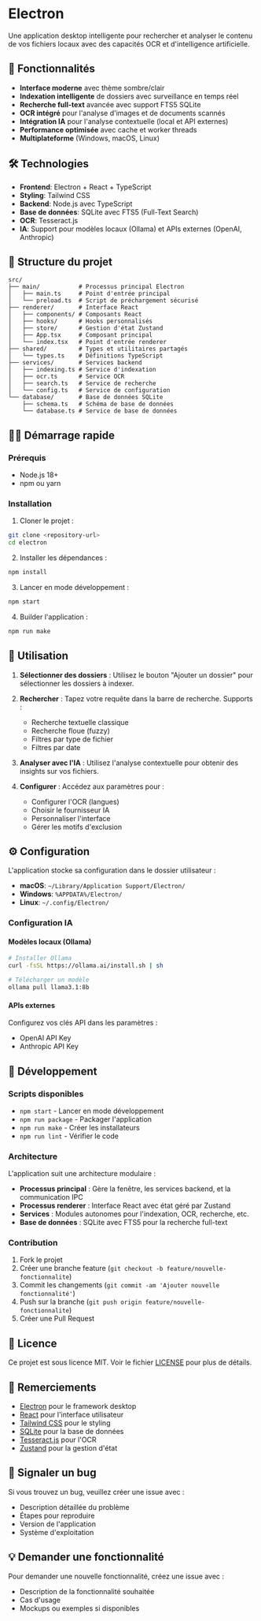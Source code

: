 # Electron

Une application desktop intelligente pour rechercher et analyser le contenu de vos fichiers locaux avec des capacités OCR et d'intelligence artificielle.

## 🚀 Fonctionnalités

- **Interface moderne** avec thème sombre/clair
- **Indexation intelligente** de dossiers avec surveillance en temps réel
- **Recherche full-text** avancée avec support FTS5 SQLite
- **OCR intégré** pour l'analyse d'images et de documents scannés
- **Intégration IA** pour l'analyse contextuelle (local et API externes)
- **Performance optimisée** avec cache et worker threads
- **Multiplateforme** (Windows, macOS, Linux)

## 🛠️ Technologies

- **Frontend**: Electron + React + TypeScript
- **Styling**: Tailwind CSS
- **Backend**: Node.js avec TypeScript
- **Base de données**: SQLite avec FTS5 (Full-Text Search)
- **OCR**: Tesseract.js
- **IA**: Support pour modèles locaux (Ollama) et APIs externes (OpenAI, Anthropic)

## 📁 Structure du projet

```
src/
├── main/           # Processus principal Electron
│   ├── main.ts     # Point d'entrée principal
│   └── preload.ts  # Script de préchargement sécurisé
├── renderer/       # Interface React
│   ├── components/ # Composants React
│   ├── hooks/      # Hooks personnalisés
│   ├── store/      # Gestion d'état Zustand
│   ├── App.tsx     # Composant principal
│   └── index.tsx   # Point d'entrée renderer
├── shared/         # Types et utilitaires partagés
│   └── types.ts    # Définitions TypeScript
├── services/       # Services backend
│   ├── indexing.ts # Service d'indexation
│   ├── ocr.ts      # Service OCR
│   ├── search.ts   # Service de recherche
│   └── config.ts   # Service de configuration
└── database/       # Base de données SQLite
    ├── schema.ts   # Schéma de base de données
    └── database.ts # Service de base de données
```

## 🏃‍♂️ Démarrage rapide

### Prérequis

- Node.js 18+ 
- npm ou yarn

### Installation

1. Cloner le projet :
```bash
git clone <repository-url>
cd electron
```

2. Installer les dépendances :
```bash
npm install
```

3. Lancer en mode développement :
```bash
npm start
```

4. Builder l'application :
```bash
npm run make
```

## 🎯 Utilisation

1. **Sélectionner des dossiers** : Utilisez le bouton "Ajouter un dossier" pour sélectionner les dossiers à indexer.

2. **Rechercher** : Tapez votre requête dans la barre de recherche. Supports :
   - Recherche textuelle classique
   - Recherche floue (fuzzy)
   - Filtres par type de fichier
   - Filtres par date

3. **Analyser avec l'IA** : Utilisez l'analyse contextuelle pour obtenir des insights sur vos fichiers.

4. **Configurer** : Accédez aux paramètres pour :
   - Configurer l'OCR (langues)
   - Choisir le fournisseur IA
   - Personnaliser l'interface
   - Gérer les motifs d'exclusion

## ⚙️ Configuration

L'application stocke sa configuration dans le dossier utilisateur :
- **macOS**: `~/Library/Application Support/Electron/`
- **Windows**: `%APPDATA%/Electron/`
- **Linux**: `~/.config/Electron/`

### Configuration IA

#### Modèles locaux (Ollama)
```bash
# Installer Ollama
curl -fsSL https://ollama.ai/install.sh | sh

# Télécharger un modèle
ollama pull llama3.1:8b
```

#### APIs externes
Configurez vos clés API dans les paramètres :
- OpenAI API Key
- Anthropic API Key

## 🔧 Développement

### Scripts disponibles

- `npm start` - Lancer en mode développement
- `npm run package` - Packager l'application
- `npm run make` - Créer les installateurs
- `npm run lint` - Vérifier le code

### Architecture

L'application suit une architecture modulaire :

- **Processus principal** : Gère la fenêtre, les services backend, et la communication IPC
- **Processus renderer** : Interface React avec état géré par Zustand
- **Services** : Modules autonomes pour l'indexation, OCR, recherche, etc.
- **Base de données** : SQLite avec FTS5 pour la recherche full-text

### Contribution

1. Fork le projet
2. Créer une branche feature (`git checkout -b feature/nouvelle-fonctionnalite`)
3. Commit les changements (`git commit -am 'Ajouter nouvelle fonctionnalité'`)
4. Push sur la branche (`git push origin feature/nouvelle-fonctionnalite`)
5. Créer une Pull Request

## 📄 Licence

Ce projet est sous licence MIT. Voir le fichier [LICENSE](LICENSE) pour plus de détails.

## 🙏 Remerciements

- [Electron](https://electronjs.org/) pour le framework desktop
- [React](https://reactjs.org/) pour l'interface utilisateur
- [Tailwind CSS](https://tailwindcss.com/) pour le styling
- [SQLite](https://sqlite.org/) pour la base de données
- [Tesseract.js](https://tesseract.projectnaptha.com/) pour l'OCR
- [Zustand](https://github.com/pmndrs/zustand) pour la gestion d'état

## 🐛 Signaler un bug

Si vous trouvez un bug, veuillez créer une issue avec :
- Description détaillée du problème
- Étapes pour reproduire
- Version de l'application
- Système d'exploitation

## 💡 Demander une fonctionnalité

Pour demander une nouvelle fonctionnalité, créez une issue avec :
- Description de la fonctionnalité souhaitée
- Cas d'usage
- Mockups ou exemples si disponibles

